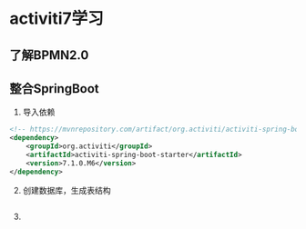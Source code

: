 # activiti7学习

## 了解BPMN2.0 
## 整合SpringBoot
1. 导入依赖
```xml
<!-- https://mvnrepository.com/artifact/org.activiti/activiti-spring-boot-starter -->
<dependency>
    <groupId>org.activiti</groupId>
    <artifactId>activiti-spring-boot-starter</artifactId>
    <version>7.1.0.M6</version>
</dependency>

```
2. 创建数据库，生成表结构
```java

```
3. 
